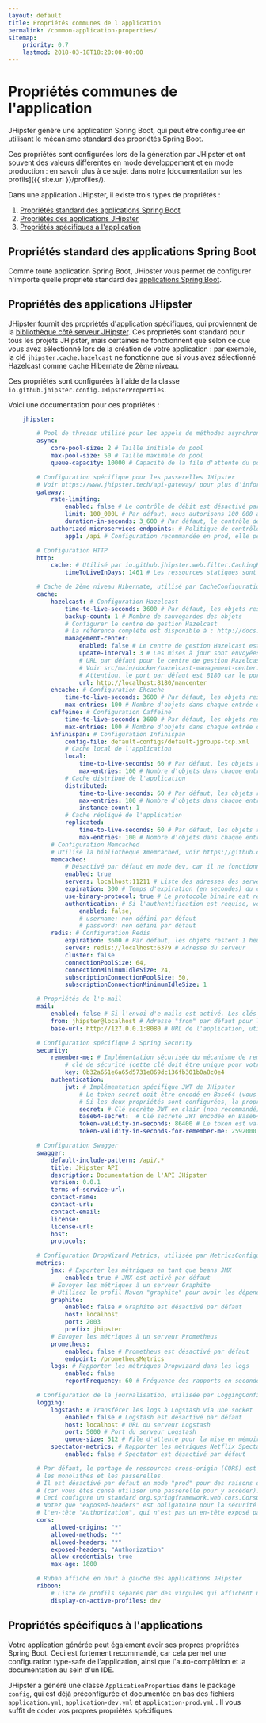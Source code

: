 ```yaml
---
layout: default
title: Propriétés communes de l'application
permalink: /common-application-properties/
sitemap:
    priority: 0.7
    lastmod: 2018-03-18T18:20:00-00:00
---
```


# <i class="fa fa-flask"></i> Propriétés communes de l'application

JHipster génère une application Spring Boot, qui peut être configurée en utilisant le mécanisme standard des propriétés Spring Boot.

Ces propriétés sont configurées lors de la génération par JHipster et ont souvent des valeurs différentes en mode développement et en mode production : en savoir plus à ce sujet dans notre [documentation sur les profils]({{ site.url }}/profiles/).

Dans une application JHipster, il existe trois types de propriétés :

1. [Propriétés standard des applications Spring Boot](#1)
2. [Propriétés des applications JHipster](#2)
3. [Propriétés spécifiques à l'application](#3)

<h2 id="1">Propriétés standard des applications Spring Boot</h2>

Comme toute application Spring Boot, JHipster vous permet de configurer n'importe quelle propriété standard des [applications Spring Boot](http://docs.spring.io/spring-boot/docs/current/reference/html/common-application-properties.html).

<h2 id="2">Propriétés des applications JHipster</h2>

JHipster fournit des propriétés d'application spécifiques, qui proviennent de la [bibliothèque côté serveur JHipster](https://github.com/jhipster/jhipster). Ces propriétés sont standard pour tous les projets JHipster, mais certaines ne fonctionnent que selon ce que vous avez sélectionné lors de la création de votre application : par exemple, la clé `jhipster.cache.hazelcast` ne fonctionne que si vous avez sélectionné Hazelcast comme cache Hibernate de 2ème niveau.

Ces propriétés sont configurées à l'aide de la classe `io.github.jhipster.config.JHipsterProperties`.

Voici une documentation pour ces propriétés :

```YAML
    jhipster:

        # Pool de threads utilisé pour les appels de méthodes asynchrones dans JHipster
        async:
            core-pool-size: 2 # Taille initiale du pool
            max-pool-size: 50 # Taille maximale du pool
            queue-capacity: 10000 # Capacité de la file d'attente du pool

        # Configuration spécifique pour les passerelles JHipster
        # Voir https://www.jhipster.tech/api-gateway/ pour plus d'informations sur les passerelles JHipster
        gateway:
            rate-limiting:
                enabled: false # Le contrôle de débit est désactivé par défaut
                limit: 100_000L # Par défaut, nous autorisons 100 000 appels API
                duration-in-seconds: 3_600 # Par défaut, le contrôle de débit est réinitialisé toutes les heures
            authorized-microservices-endpoints: # Politique de contrôle d'accès, si laissée vide pour une route, tous les points de terminaison seront accessibles
                app1: /api # Configuration recommandée en prod, elle permet l'accès à tous les appels API du microservice "app1"

        # Configuration HTTP
        http:
            cache: # Utilisé par io.github.jhipster.web.filter.CachingHttpHeadersFilter
                timeToLiveInDays: 1461 # Les ressources statiques sont mises en cache pendant 4 ans par défaut

        # Cache de 2ème niveau Hibernate, utilisé par CacheConfiguration
        cache:
            hazelcast: # Configuration Hazelcast
                time-to-live-seconds: 3600 # Par défaut, les objets restent 1 heure dans le cache
                backup-count: 1 # Nombre de sauvegardes des objets
                # Configurer le centre de gestion Hazelcast
                # La référence complète est disponible à : http://docs.hazelcast.org/docs/management-center/3.9/manual/html/Deploying_and_Starting.html
                management-center:
                    enabled: false # Le centre de gestion Hazelcast est désactivé par défaut
                    update-interval: 3 # Les mises à jour sont envoyées au centre de gestion Hazelcast toutes les 3 secondes par défaut
                    # URL par défaut pour le centre de gestion Hazelcast lors de l'utilisation de la configuration Docker Compose de JHipster
                    # Voir src/main/docker/hazelcast-management-center.yml
                    # Attention, le port par défaut est 8180 car le port 8080 est déjà utilisé par JHipster
                    url: http://localhost:8180/mancenter
            ehcache: # Configuration Ehcache
                time-to-live-seconds: 3600 # Par défaut, les objets restent 1 heure dans le cache
                max-entries: 100 # Nombre d'objets dans chaque entrée de cache
            caffeine: # Configuration Caffeine
                time-to-live-seconds: 3600 # Par défaut, les objets restent 1 heure dans le cache
                max-entries: 100 # Nombre d'objets dans chaque entrée de cache    
            infinispan: # Configuration Infinispan
                config-file: default-configs/default-jgroups-tcp.xml
                # Cache local de l'application
                local:
                    time-to-live-seconds: 60 # Par défaut, les objets restent 1 heure (en minutes) dans le cache
                    max-entries: 100 # Nombre d'objets dans chaque entrée de cache
                # Cache distribué de l'application
                distributed:
                    time-to-live-seconds: 60 # Par défaut, les objets restent 1 heure (en minutes) dans le cache
                    max-entries: 100 # Nombre d'objets dans chaque entrée de cache
                    instance-count: 1
                # Cache répliqué de l'application
                replicated:
                    time-to-live-seconds: 60 # Par défaut, les objets restent 1 heure (en minutes) dans le cache
                    max-entries: 100 # Nombre d'objets dans chaque entrée de cache
            # Configuration Memcached
            # Utilise la bibliothèque Xmemcached, voir https://github.com/killme2008/xmemcached
            memcached:
                # Désactivé par défaut en mode dev, car il ne fonctionne pas avec Spring Boot devtools
                enabled: true
                servers: localhost:11211 # Liste des adresses des serveurs, séparées par des virgules ou des espaces
                expiration: 300 # Temps d'expiration (en secondes) du cache
                use-binary-protocol: true # Le protocole binaire est recommandé pour les performances (et la sécurité)
                authentication: # Si l'authentification est requise, vous pouvez la configurer avec ces paramètres. Désactivé par défaut
                    enabled: false,
                    # username: non défini par défaut
                    # password: non défini par défaut
            redis: # Configuration Redis
                expiration: 3600 # Par défaut, les objets restent 1 heure (en secondes) dans le cache
                server: redis://localhost:6379 # Adresse du serveur
                cluster: false
                connectionPoolSize: 64,
                connectionMinimumIdleSize: 24,
                subscriptionConnectionPoolSize: 50,
                subscriptionConnectionMinimumIdleSize: 1

        # Propriétés de l'e-mail
        mail:
            enabled: false # Si l'envoi d'e-mails est activé. Les clés standard `spring.mail` devront être configurées
            from: jhipster@localhost # Adresse "from" par défaut pour les e-mails
            base-url: http://127.0.0.1:8080 # URL de l'application, utilisée dans les e-mails

        # Configuration spécifique à Spring Security
        security:
            remember-me: # Implémentation sécurisée du mécanisme de remember-me de JHipster, pour l'authentification basée sur les sessions
                # clé de sécurité (cette clé doit être unique pour votre application et gardée secrète)
                key: 0b32a651e6a65d5731e869dc136fb301b0a8c0e4
            authentication:
                jwt: # Implémentation spécifique JWT de JHipster
                    # Le token secret doit être encodé en Base64 (vous pouvez taper `echo 'secret-key'|base64` dans votre terminal).
                    # Si les deux propriétés sont configurées, la propriété `secret` a une priorité plus élevée que la propriété `base64-secret`.
                    secret: # Clé secrète JWT en clair (non recommandé)
                    base64-secret:  # Clé secrète JWT encodée en Base64 (recommandé)
                    token-validity-in-seconds: 86400 # Le token est valide 24 heures
                    token-validity-in-seconds-for-remember-me: 2592000 # Le token remember me est valide 30 jours

        # Configuration Swagger
        swagger:
            default-include-pattern: /api/.*
            title: JHipster API
            description: Documentation de l'API JHipster
            version: 0.0.1
            terms-of-service-url:
            contact-name:
            contact-url:
            contact-email:
            license:
            license-url:
            host:
            protocols:

        # Configuration DropWizard Metrics, utilisée par MetricsConfiguration
        metrics:
            jmx: # Exporter les métriques en tant que beans JMX
                enabled: true # JMX est activé par défaut
            # Envoyer les métriques à un serveur Graphite
            # Utilisez le profil Maven "graphite" pour avoir les dépendances Graphite
            graphite:
                enabled: false # Graphite est désactivé par défaut
                host: localhost
                port: 2003
                prefix: jhipster
            # Envoyer les métriques à un serveur Prometheus
            prometheus:
                enabled: false # Prometheus est désactivé par défaut
                endpoint: /prometheusMetrics
            logs: # Rapporter les métriques Dropwizard dans les logs
                enabled: false
                reportFrequency: 60 # Fréquence des rapports en secondes

        # Configuration de la journalisation, utilisée par LoggingConfiguration
        logging:
            logstash: # Transférer les logs à Logstash via une socket
                enabled: false # Logstash est désactivé par défaut
                host: localhost # URL du serveur Logstash
                port: 5000 # Port du serveur Logstash
                queue-size: 512 # File d'attente pour la mise en mémoire tampon des logs
            spectator-metrics: # Rapporter les métriques Netflix Spectator dans les logs
                enabled: false # Spectator est désactivé par défaut

        # Par défaut, le partage de ressources cross-origin (CORS) est activé en mode "dev" pour
        # les monolithes et les passerelles.
        # Il est désactivé par défaut en mode "prod" pour des raisons de sécurité, et pour les microservices
        # (car vous êtes censé utiliser une passerelle pour y accéder).
        # Ceci configure un standard org.springframework.web.cors.CorsConfiguration
        # Notez que "exposed-headers" est obligatoire pour la sécurité basée sur JWT, qui utilise
        # l'en-tête "Authorization", qui n'est pas un en-tête exposé par défaut.
        cors:
            allowed-origins: "*"
            allowed-methods: "*"
            allowed-headers: "*"
            exposed-headers: "Authorization"
            allow-credentials: true
            max-age: 1800

        # Ruban affiché en haut à gauche des applications JHipster
        ribbon:
            # Liste de profils séparés par des virgules qui affichent un ruban
            display-on-active-profiles: dev

```

<h2 id="3">Propriétés spécifiques à l'applications</h2>

Votre application générée peut également avoir ses propres propriétés Spring Boot. Ceci est fortement recommandé, car cela permet une configuration type-safe de l'application, ainsi que l'auto-complétion et la documentation au sein d'un IDE.

JHipster a généré une classe `ApplicationProperties`  dans le package `config`, qui est déjà préconfigurée et documentée en bas des fichiers  `application.yml`, `application-dev.yml` et `application-prod.yml` . Il vous suffit de coder vos propres propriétés spécifiques.
